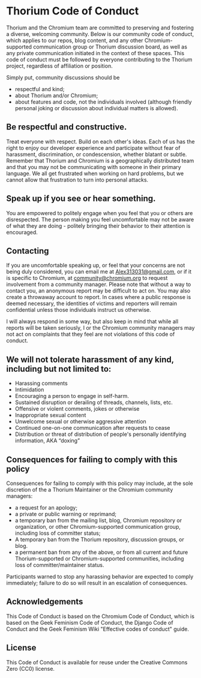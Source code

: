 # Thorium Code of Conduct

Thorium and the Chromium team are committed to preserving and fostering a
diverse, welcoming community. Below is our community code of conduct, which
applies to our repos, blog content, and any other Chromium-supported communication group or Thorium discussion board, as
well as any private communication initiated in the context of these
spaces. This code of conduct must be followed by everyone contributing to
the Thorium project, regardless of affiliation or position.

Simply put, community discussions should be

 * respectful and kind;
 * about Thorium and/or Chromium;
 * about features and code, not the individuals involved (although friendly personal joking or discussion about individual matters is allowed).

## Be respectful and constructive.

Treat everyone with respect. Build on each other's ideas. Each of us has the
right to enjoy our developer experience and participate without fear of harassment,
discrimination, or condescension, whether blatant or subtle. Remember that
Thorium and Chromium is a geographically distributed team and that you may not be
communicating with someone in their primary language. We all get frustrated
when working on hard problems, but we cannot allow that frustration to turn
into personal attacks.

## Speak up if you see or hear something.

You are empowered to politely engage when you feel that you or others are
disrespected. The person making you feel uncomfortable may not be aware of what
they are doing - politely bringing their behavior to their attention is
encouraged.

## Contacting
If you are uncomfortable speaking up, or feel that your concerns are not being
duly considered, you can email me at Alex313031@gmail.com, or if it is specific to Chromium, at community@chromium.org to request involvement
from a community manager. Please note that without a way to contact you, an anonymous report may be
difficult to act on. You may also create a throwaway account to report. In
cases where a public response is deemed necessary, the identities of victims
and reporters will remain confidential unless those individuals instruct us
otherwise.

I will always respond in some way, but also keep in mind that while all reports will be taken seriously, I or the Chromium community managers may
not act on complaints that they feel are not violations of this code of conduct.

## We will not tolerate harassment of any kind, including but not limited to:

 * Harassing comments
 * Intimidation
 * Encouraging a person to engage in self-harm.
 * Sustained disruption or derailing of threads, channels, lists, etc.
 * Offensive or violent comments, jokes or otherwise
 * Inappropriate sexual content
 * Unwelcome sexual or otherwise aggressive attention
 * Continued one-on-one communication after requests to cease
 * Distribution or threat of distribution of people's personally identifying
   information, AKA “doxing”

## Consequences for failing to comply with this policy

Consequences for failing to comply with this policy may include, at the sole
discretion of the a Thorium Maintainer or the Chromium community managers:

 * a request for an apology;
 * a private or public warning or reprimand;
 * a temporary ban from the mailing list, blog, Chromium repository or
   organization, or other Chromium-supported communication group, including
   loss of committer status;
 * A temporary ban from the Thorium repository, discussion groups, or blog.
 * a permanent ban from any of the above, or from all current and future
   Thorium-supported or Chromium-supported communities, including loss of
   committer/maintainer status.

Participants warned to stop any harassing behavior are expected to comply
immediately; failure to do so will result in an escalation of consequences.

## Acknowledgements

This Code of Conduct is based on the Chromium Code of Conduct, which is based on the Geek Feminism Code of Conduct, the Django
Code of Conduct and the Geek Feminism Wiki "Effective codes of conduct" guide.

## License

This Code of Conduct is available for reuse under the Creative Commons Zero
(CC0) license.
